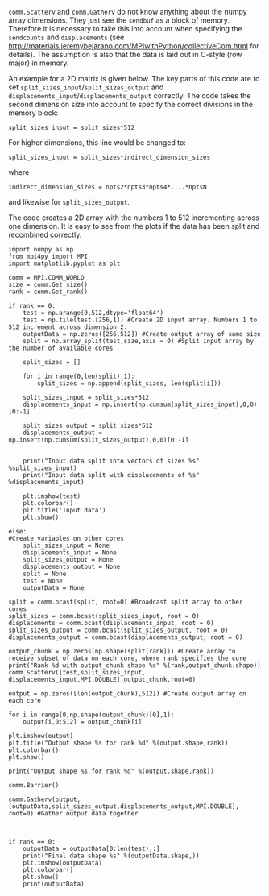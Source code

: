 `comm.Scatterv` and `comm.Gatherv` do not know anything about the numpy array dimensions. They just see the `sendbuf` as a block of memory. Therefore it is necessary to take this into account when specifying the `sendcounts` and `displacements` (see http://materials.jeremybejarano.com/MPIwithPython/collectiveCom.html for details). The assumption is also that the data is laid out in C-style (row major) in memory.

An example for a 2D matrix is given below. The key parts of this code are to set `split_sizes_input`/`split_sizes_output` and `displacements_input`/`displacements_output` correctly. The code takes the second dimension size into account to specify the correct divisions in the memory block:

    split_sizes_input = split_sizes*512

For higher dimensions, this line would be changed to:

    split_sizes_input = split_sizes*indirect_dimension_sizes

where

`indirect_dimension_sizes = npts2*npts3*npts4*....*nptsN`

and likewise for `split_sizes_output`.

The code creates a 2D array with the numbers 1 to 512 incrementing across one dimension. It is easy to see from the plots if the data has been split and recombined correctly.

    import numpy as np
    from mpi4py import MPI
    import matplotlib.pyplot as plt
    
    comm = MPI.COMM_WORLD
    size = comm.Get_size()
    rank = comm.Get_rank()
    
    if rank == 0:
        test = np.arange(0,512,dtype='float64')
        test = np.tile(test,[256,1]) #Create 2D input array. Numbers 1 to 512 increment across dimension 2.
        outputData = np.zeros([256,512]) #Create output array of same size
        split = np.array_split(test,size,axis = 0) #Split input array by the number of available cores
    
        split_sizes = []
    
        for i in range(0,len(split),1):
            split_sizes = np.append(split_sizes, len(split[i]))
    
        split_sizes_input = split_sizes*512
        displacements_input = np.insert(np.cumsum(split_sizes_input),0,0)[0:-1]
    
        split_sizes_output = split_sizes*512
        displacements_output = np.insert(np.cumsum(split_sizes_output),0,0)[0:-1]
    
    
        print("Input data split into vectors of sizes %s" %split_sizes_input)
        print("Input data split with displacements of %s" %displacements_input)
    
        plt.imshow(test)
        plt.colorbar()
        plt.title('Input data')
        plt.show()
    
    else:
    #Create variables on other cores
        split_sizes_input = None
        displacements_input = None
        split_sizes_output = None
        displacements_output = None
        split = None
        test = None
        outputData = None
    
    split = comm.bcast(split, root=0) #Broadcast split array to other cores
    split_sizes = comm.bcast(split_sizes_input, root = 0)
    displacements = comm.bcast(displacements_input, root = 0)
    split_sizes_output = comm.bcast(split_sizes_output, root = 0)
    displacements_output = comm.bcast(displacements_output, root = 0)
    
    output_chunk = np.zeros(np.shape(split[rank])) #Create array to receive subset of data on each core, where rank specifies the core
    print("Rank %d with output_chunk shape %s" %(rank,output_chunk.shape))
    comm.Scatterv([test,split_sizes_input, displacements_input,MPI.DOUBLE],output_chunk,root=0)
    
    output = np.zeros([len(output_chunk),512]) #Create output array on each core
    
    for i in range(0,np.shape(output_chunk)[0],1):
        output[i,0:512] = output_chunk[i]
    
    plt.imshow(output)
    plt.title("Output shape %s for rank %d" %(output.shape,rank))
    plt.colorbar()
    plt.show()
    
    print("Output shape %s for rank %d" %(output.shape,rank))
    
    comm.Barrier()
    
    comm.Gatherv(output,[outputData,split_sizes_output,displacements_output,MPI.DOUBLE], root=0) #Gather output data together
    
    
    
    if rank == 0:
        outputData = outputData[0:len(test),:]
        print("Final data shape %s" %(outputData.shape,))
        plt.imshow(outputData)
        plt.colorbar()
        plt.show()
        print(outputData)


